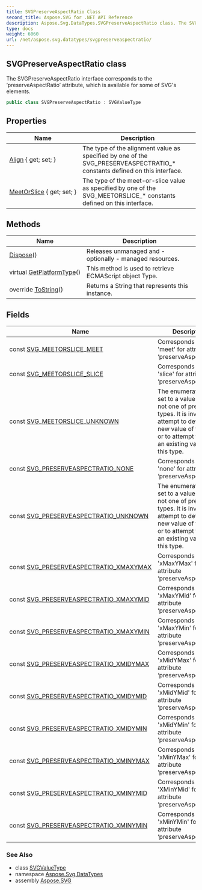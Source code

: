 ```yaml
---
title: SVGPreserveAspectRatio Class
second_title: Aspose.SVG for .NET API Reference
description: Aspose.Svg.DataTypes.SVGPreserveAspectRatio class. The SVGPreserveAspectRatio interface corresponds to the preserveAspectRatio attribute which is available for some of SVGs elements
type: docs
weight: 6060
url: /net/aspose.svg.datatypes/svgpreserveaspectratio/
---
```

## SVGPreserveAspectRatio class

The SVGPreserveAspectRatio interface corresponds to the ‘preserveAspectRatio’ attribute, which is available for some of SVG's elements.

```csharp
public class SVGPreserveAspectRatio : SVGValueType
```

## Properties

| Name | Description |
| --- | --- |
| [Align](../../aspose.svg.datatypes/svgpreserveaspectratio/align/) { get; set; } | The type of the alignment value as specified by one of the SVG_PRESERVEASPECTRATIO_* constants defined on this interface. |
| [MeetOrSlice](../../aspose.svg.datatypes/svgpreserveaspectratio/meetorslice/) { get; set; } | The type of the meet-or-slice value as specified by one of the SVG_MEETORSLICE_* constants defined on this interface. |

## Methods

| Name | Description |
| --- | --- |
| [Dispose](../../aspose.svg.datatypes/svgvaluetype/dispose/)() | Releases unmanaged and - optionally - managed resources. |
| virtual [GetPlatformType](../../aspose.svg.dom/domobject/getplatformtype/)() | This method is used to retrieve ECMAScript object Type. |
| override [ToString](../../aspose.svg.datatypes/svgpreserveaspectratio/tostring/)() | Returns a String that represents this instance. |

## Fields

| Name | Description |
| --- | --- |
| const [SVG_MEETORSLICE_MEET](../../aspose.svg.datatypes/svgpreserveaspectratio/svg_meetorslice_meet/) | Corresponds to value 'meet' for attribute ‘preserveAspectRatio’. |
| const [SVG_MEETORSLICE_SLICE](../../aspose.svg.datatypes/svgpreserveaspectratio/svg_meetorslice_slice/) | Corresponds to value 'slice' for attribute ‘preserveAspectRatio’. |
| const [SVG_MEETORSLICE_UNKNOWN](../../aspose.svg.datatypes/svgpreserveaspectratio/svg_meetorslice_unknown/) | The enumeration was set to a value that is not one of predefined types. It is invalid to attempt to define a new value of this type or to attempt to switch an existing value to this type. |
| const [SVG_PRESERVEASPECTRATIO_NONE](../../aspose.svg.datatypes/svgpreserveaspectratio/svg_preserveaspectratio_none/) | Corresponds to value 'none' for attribute ‘preserveAspectRatio’. |
| const [SVG_PRESERVEASPECTRATIO_UNKNOWN](../../aspose.svg.datatypes/svgpreserveaspectratio/svg_preserveaspectratio_unknown/) | The enumeration was set to a value that is not one of predefined types. It is invalid to attempt to define a new value of this type or to attempt to switch an existing value to this type. |
| const [SVG_PRESERVEASPECTRATIO_XMAXYMAX](../../aspose.svg.datatypes/svgpreserveaspectratio/svg_preserveaspectratio_xmaxymax/) | Corresponds to value 'xMaxYMax' for attribute ‘preserveAspectRatio’. |
| const [SVG_PRESERVEASPECTRATIO_XMAXYMID](../../aspose.svg.datatypes/svgpreserveaspectratio/svg_preserveaspectratio_xmaxymid/) | Corresponds to value 'xMaxYMid' for attribute ‘preserveAspectRatio’. |
| const [SVG_PRESERVEASPECTRATIO_XMAXYMIN](../../aspose.svg.datatypes/svgpreserveaspectratio/svg_preserveaspectratio_xmaxymin/) | Corresponds to value 'xMaxYMin' for attribute ‘preserveAspectRatio’. |
| const [SVG_PRESERVEASPECTRATIO_XMIDYMAX](../../aspose.svg.datatypes/svgpreserveaspectratio/svg_preserveaspectratio_xmidymax/) | Corresponds to value 'xMidYMax' for attribute ‘preserveAspectRatio’. |
| const [SVG_PRESERVEASPECTRATIO_XMIDYMID](../../aspose.svg.datatypes/svgpreserveaspectratio/svg_preserveaspectratio_xmidymid/) | Corresponds to value 'xMidYMid' for attribute ‘preserveAspectRatio’. |
| const [SVG_PRESERVEASPECTRATIO_XMIDYMIN](../../aspose.svg.datatypes/svgpreserveaspectratio/svg_preserveaspectratio_xmidymin/) | Corresponds to value 'xMidYMin' for attribute ‘preserveAspectRatio’. |
| const [SVG_PRESERVEASPECTRATIO_XMINYMAX](../../aspose.svg.datatypes/svgpreserveaspectratio/svg_preserveaspectratio_xminymax/) | Corresponds to value 'xMinYMax' for attribute ‘preserveAspectRatio’. |
| const [SVG_PRESERVEASPECTRATIO_XMINYMID](../../aspose.svg.datatypes/svgpreserveaspectratio/svg_preserveaspectratio_xminymid/) | Corresponds to value 'XMinYMid' for attribute ‘preserveAspectRatio’. |
| const [SVG_PRESERVEASPECTRATIO_XMINYMIN](../../aspose.svg.datatypes/svgpreserveaspectratio/svg_preserveaspectratio_xminymin/) | Corresponds to value 'xMinYMin' for attribute ‘preserveAspectRatio’. |

### See Also

* class [SVGValueType](../svgvaluetype/)
* namespace [Aspose.Svg.DataTypes](../../aspose.svg.datatypes/)
* assembly [Aspose.SVG](../../)
